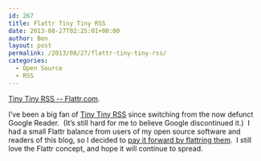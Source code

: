 ```yaml
---
id: 267
title: Flattr Tiny Tiny RSS
date: 2013-08-27T02:25:01+00:00
author: Ben
layout: post
permalink: /2013/08/27/flattr-tiny-tiny-rss/
categories:
  - Open Source
  - RSS
---
```

[Tiny Tiny RSS -- Flattr.com](https://flattr.com/thing/1184376/Tiny-Tiny-RSS).

I&#8217;ve been a big fan of [Tiny Tiny RSS](http://tt-rss.org/) since switching from the now defunct Google Reader.  (It&#8217;s still hard for me to believe Google discontinued it.)  I had a small Flattr balance from users of my open source software and readers of this blog, so I decided to [pay it forward by flattring them](https://flattr.com/profile/benjaminoakes).  I still love the Flattr concept, and hope it will continue to spread.

&nbsp;